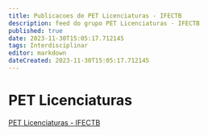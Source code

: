 ```yaml
---
title: Publicacoes de PET Licenciaturas - IFECTB 
description: feed do grupo PET Licenciaturas - IFECTB
published: true
date: 2023-11-30T15:05:17.712145
tags: Interdisciplinar
editor: markdown
dateCreated: 2023-11-30T15:05:17.712145
---
```


# PET Licenciaturas
[PET Licenciaturas - IFECTB](/grupo/112PETLicenciaturasIFECTB)